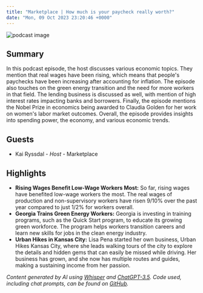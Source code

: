 ```yaml
---
title: "Marketplace | How much is your paycheck really worth?"
date: "Mon, 09 Oct 2023 23:20:46 +0000"
---
```


![podcast image](https://www.marketplace.org/wp-content/uploads/2019/05/MP_show-1.png)

## Summary

In this podcast episode, the host discusses various economic topics. They mention that real wages have been rising, which means that people's paychecks have been increasing after accounting for inflation. The episode also touches on the green energy transition and the need for more workers in that field. The lending business is discussed as well, with mention of high interest rates impacting banks and borrowers. Finally, the episode mentions the Nobel Prize in economics being awarded to Claudia Golden for her work on women's labor market outcomes. Overall, the episode provides insights into spending power, the economy, and various economic trends.

## Guests

- Kai Ryssdal - _Host_ - Marketplace

## Highlights

- **Rising Wages Benefit Low-Wage Workers Most:** So far, rising wages have benefited low-wage workers the most. The real wages of production and non-supervisory workers have risen 9/10% over the past year compared to just 1/2% for workers overall.
- **Georgia Trains Green Energy Workers:** Georgia is investing in training programs, such as the Quick Start program, to educate its growing green workforce. The program helps workers transition careers and learn new skills for jobs in the clean energy industry.
- **Urban Hikes in Kansas City:** Lisa Pena started her own business, Urban Hikes Kansas City, where she leads walking tours of the city to explore the details and hidden gems that can easily be missed while driving. Her business has grown, and she now has multiple routes and guides, making a sustaining income from her passion.

_Content generated by AI using [Whisper](https://openai.com/research/whisper) and [ChatGPT-3.5](https://openai.com/blog/chatgpt). Code used, including chat prompts, can be found on [GitHub](https://github.com/dustinbrownman/podcast-parser/blob/main/app/functions.py)._
